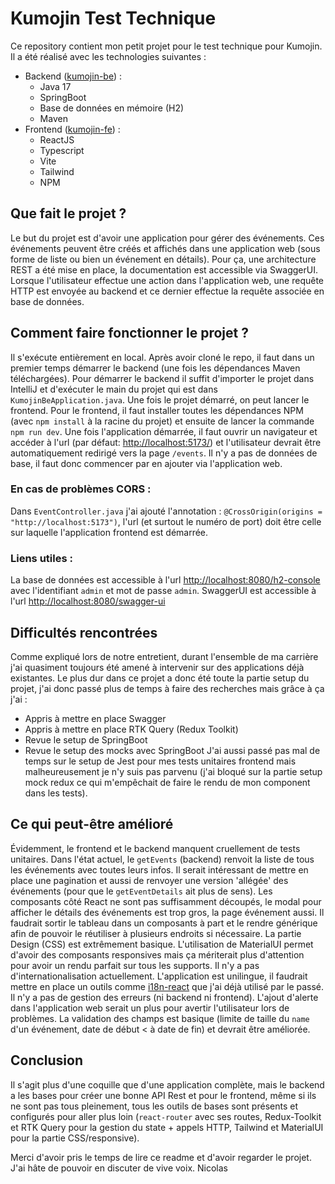 # Kumojin Test Technique

Ce repository contient mon petit projet pour le test technique pour Kumojin.
Il a été réalisé avec les technologies suivantes :
  * Backend ([kumojin-be](https://github.com/NicolasOuldB/Kumojin-TestTech/tree/main/kumojin-be)) :
    - Java 17
    - SpringBoot
    - Base de données en mémoire (H2)
    - Maven
  * Frontend ([kumojin-fe](https://github.com/NicolasOuldB/Kumojin-TestTech/tree/main/kumojin-fe)) :
    - ReactJS
    - Typescript
    - Vite
    - Tailwind
    - NPM
  
## Que fait le projet ?

Le but du projet est d'avoir une application pour gérer des événements. Ces événements peuvent être créés et affichés dans une application web (sous forme de liste ou bien un événement en détails).
Pour ça, une architecture REST a été mise en place, la documentation est accessible via SwaggerUI. Lorsque l'utilisateur effectue une action dans l'application web, une requête HTTP est envoyée au backend et ce dernier effectue la requête associée en base de données.

## Comment faire fonctionner le projet ?

Il s'exécute entièrement en local. Après avoir cloné le repo, il faut dans un premier temps démarrer le backend (une fois les dépendances Maven téléchargées).
Pour démarrer le backend il suffit d'importer le projet dans IntelliJ et d'exécuter le main du projet qui est dans `KumojinBeApplication.java`. Une fois le projet démarré, on peut lancer le frontend.
Pour le frontend, il faut installer toutes les dépendances NPM (avec `npm install` à la racine du projet) et ensuite de lancer la commande `npm run dev`.
Une fois l'application démarrée, il faut ouvrir un navigateur et accéder à l'url (par défaut: [http://localhost:5173/](http://localhost:5173/)) et l'utilisateur devrait être automatiquement redirigé vers la page `/events`.
Il n'y a pas de données de base, il faut donc commencer par en ajouter via l'application web.

### En cas de problèmes CORS :
Dans `EventController.java` j'ai ajouté l'annotation : `@CrossOrigin(origins = "http://localhost:5173")`, l'url (et surtout le numéro de port) doit être celle sur laquelle l'application frontend est démarrée.

### Liens utiles :
La base de données est accessible à l'url [http://localhost:8080/h2-console](http://localhost:8080/h2-console) avec l'identifiant `admin` et mot de passe `admin`.
SwaggerUI est accessible à l'url [http://localhost:8080/swagger-ui](http://localhost:8080/swagger-ui)

## Difficultés rencontrées

Comme expliqué lors de notre entretient, durant l'ensemble de ma carrière j'ai quasiment toujours été amené à intervenir sur des applications déjà existantes.
Le plus dur dans ce projet a donc été toute la partie setup du projet, j'ai donc passé plus de temps à faire des recherches mais grâce à ça j'ai :
 * Appris à mettre en place Swagger
 * Appris à mettre en place RTK Query (Redux Toolkit)
 * Revue le setup de SpringBoot
 * Revue le setup des mocks avec SpringBoot
J'ai aussi passé pas mal de temps sur le setup de Jest pour mes tests unitaires frontend mais malheureusement je n'y suis pas parvenu (j'ai bloqué sur la partie setup mock redux ce qui m'empêchait de faire le rendu de mon component dans les tests).

## Ce qui peut-être amélioré

Évidemment, le frontend et le backend manquent cruellement de tests unitaires.
Dans l'état actuel, le `getEvents` (backend) renvoit la liste de tous les événements avec toutes leurs infos. Il serait intéressant de mettre en place une pagination et aussi de renvoyer une version 'allégée' des événements (pour que le `getEventDetails` ait plus de sens).
Les composants côté React ne sont pas suffisamment découpés, le modal pour afficher le détails des événements est trop gros, la page événement aussi. Il faudrait sortir le tableau dans un composants à part et le rendre générique afin de pouvoir le réutiliser à plusieurs endroits si nécessaire.
La partie Design (CSS) est extrêmement basique. L'utilisation de MaterialUI permet d'avoir des composants responsives mais ça mériterait plus d'attention pour avoir un rendu parfait sur tous les supports.
Il n'y a pas d'internationalisation actuellement. L'application est unilingue, il faudrait mettre en place un outils comme [i18n-react](https://react.i18next.com/) que j'ai déjà utilisé par le passé.
Il n'y a pas de gestion des erreurs (ni backend ni frontend). L'ajout d'alerte dans l'application web serait un plus pour avertir l'utilisateur lors de problèmes.
La validation des champs est basique (limite de taille du `name` d'un événement, date de début < à date de fin) et devrait être améliorée.

## Conclusion

Il s'agit plus d'une coquille que d'une application complète, mais le backend a les bases pour créer une bonne API Rest et pour le frontend, même si ils ne sont pas tous pleinement, tous les outils de bases sont présents et configurés pour aller plus loin (`react-router` avec ses routes, Redux-Toolkit et RTK Query pour la gestion du state + appels HTTP, Tailwind et MaterialUI pour la partie CSS/responsive).

Merci d'avoir pris le temps de lire ce readme et d'avoir regarder le projet. J'ai hâte de pouvoir en discuter de vive voix.
Nicolas
